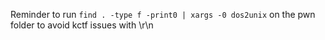 Reminder to run `find . -type f -print0 | xargs -0 dos2unix` on the pwn folder to avoid kctf issues with \r\n